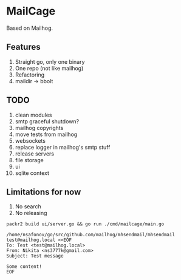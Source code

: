 # MailCage

Based on Mailhog.

## Features
1. Straight go, only one binary
2. One repo (not like mailhog)
3. Refactoring
4. maildir -> bbolt

## TODO
1. clean modules
2. smtp graceful shutdown?
3. mailhog copyrights
4. move tests from mailhog
5. websockets
6. replace logger in mailhog's smtp stuff
7. release servers
8. file storage
9. ui
10. sqlite context

## Limitations for now
1. No search
2. No releasing

```shell script
packr2 build ui/server.go && go run ./cmd/mailcage/main.go
```

```shell script
/home/nsafonov/go/src/github.com/mailhog/mhsendmail/mhsendmail test@mailhog.local <<EOF
To: Test <test@mailhog.local>
From: Nikita <ns3777k@gmail.com>
Subject: Test message

Some content!
EOF
```
